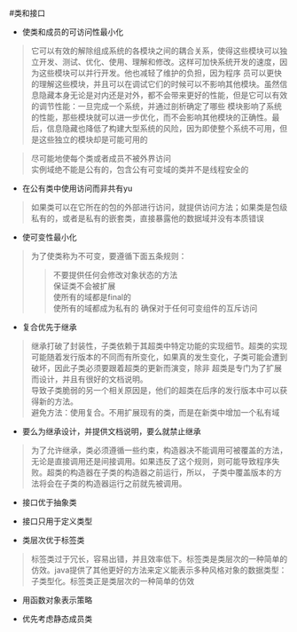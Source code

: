 #类和接口
- 使类和成员的可访问性最小化
>它可以有效的解除组成系统的各模块之间的耦合关系，使得这些模块可以独立开发、测试、优化、使用、理解和修改。这样可加快系统开发的速度，因为这些模块可以并行开发。他也减轻了维护的负担，因为程序
员可以更快的理解这些模块，并且可以在调试它们的时候可以不影响其他模块。虽然信息隐藏本身无论是对内还是对外，都不会带来更好的性能，但是它可以有效的调节性能：一旦完成一个系统，并通过剖析确定了哪些
模块影响了系统的性能，那些模块就可以进一步优化，而不会影响其他模块的正确性。最后，信息隐藏也降低了构建大型系统的风险，因为即使整个系统不可用，但是这些独立的模块却是可能可用的  

>尽可能地使每个类或者成员不被外界访问  
>实例域绝不能是公有的，包含公有可变域的类并不是线程安全的  

- 在公有类中使用访问而非共有yu
> 如果类可以在它所在的包的外部进行访问，就提供访问方法；如果类是包级私有的，或者是私有的嵌套类，直接暴露他的数据域并没有本质错误  

- 使可变性最小化
> 为了使类称为不可变，要遵循下面五条规则：
>>不要提供任何会修改对象状态的方法  
>>保证类不会被扩展  
>>使所有的域都是final的  
>>使所有的域都成为私有的
>>确保对于任何可变组件的互斥访问

- 复合优先于继承
>继承打破了封装性，子类依赖于其超类中特定功能的实现细节。超类的实现可能随着发行版本的不同而有所变化，如果真的发生变化，子类可能会遭到破坏，因此子类必须要跟着超类的更新而演变，除非
超类是专门为了扩展而设计，并且有很好的文档说明。  
>导致子类脆弱的另一个相关原因是，他们的超类在后序的发行版本中可以获得新的方法。  
>避免方法：使用复合。不用扩展现有的类，而是在新类中增加一个私有域

- 要么为继承设计，并提供文档说明，要么就禁止继承
>为了允许继承，类必须遵循一些约束，构造器决不能调用可被覆盖的方法，无论是直接调用还是间接调用。如果违反了这个规则，则可能导致程序失败。超类的构造器在子类的构造器之前运行，所以，
子类中覆盖版本的方法将会在子类的构造器运行之前就先被调用。

- 接口优于抽象类

- 接口只用于定义类型

- 类层次优于标签类
>标签类过于冗长，容易出错，并且效率低下。标签类是类层次的一种简单的仿效。java提供了其他更好的方法来定义能表示多种风格对象的数据类型：子类型化。标签类正是类层次的一种简单的仿效

- 用函数对象表示策略

- 优先考虑静态成员类